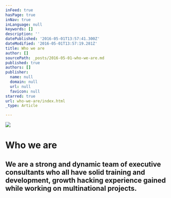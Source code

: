 ```yaml
---
inFeed: true
hasPage: true
inNav: true
inLanguage: null
keywords: []
description: ''
datePublished: '2016-05-01T13:57:41.300Z'
dateModified: '2016-05-01T13:57:19.281Z'
title: Who we are
author: []
sourcePath: _posts/2016-05-01-who-we-are.md
published: true
authors: []
publisher:
  name: null
  domain: null
  url: null
  favicon: null
starred: true
url: who-we-are/index.html
_type: Article

---
```

![](https://the-grid-user-content.s3-us-west-2.amazonaws.com/b5b100b9-d126-4c1b-889d-abd5bb016313.jpg)

# Who we are

## We are a strong and dynamic team of executive consultants who all have solid training and development, growth hacking experience gained while working on multinational projects.